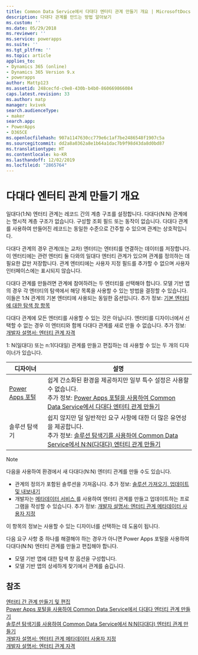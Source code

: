 ```yaml
---
title: Common Data Service에서 다대다 엔터티 관계 만들기 개요 | MicrosoftDocs
description: 다대다 관계를 만드는 방법 알아보기
ms.custom: ''
ms.date: 05/29/2018
ms.reviewer: ''
ms.service: powerapps
ms.suite: ''
ms.tgt_pltfrm: ''
ms.topic: article
applies_to:
- Dynamics 365 (online)
- Dynamics 365 Version 9.x
- powerapps
author: Mattp123
ms.assetid: 248cecfd-c9e8-430b-b4b0-860669866084
caps.latest.revision: 33
ms.author: matp
manager: kvivek
search.audienceType:
- maker
search.app:
- PowerApps
- D365CE
ms.openlocfilehash: 907a1147630cc779e6c1af7be2486548f1907c5a
ms.sourcegitcommit: dd2a8a0362a8e1b64a1dac7b9f98d43da8d0bd87
ms.translationtype: HT
ms.contentlocale: ko-KR
ms.lasthandoff: 12/02/2019
ms.locfileid: "2865764"
---
```

# <a name="create-many-to-many-entity-relationships-overview"></a>다대다 엔터티 관계 만들기 개요

일대다(1:N) 엔터티 관계는 레코드 간의 계층 구조를 설정합니다. 다대다(N:N) 관계에는 명시적 계층 구조가 없습니다. 구성할 조회 필드 또는 동작이 없습니다. 다대다 관계를 사용하여 만들어진 레코드는 동일한 수준으로 간주할 수 있으며 관계는 상호적입니다.  
  
다대다 관계의 경우 관계(또는 교차) 엔터티는 엔터티를 연결하는 데이터를 저장합니다. 이 엔터티에는 관련 엔터티 둘 다와의 일대다 엔터티 관계가 있으며 관계를 정의하는 데 필요한 값만 저장합니다. 관계 엔터티에는 사용자 지정 필드를 추가할 수 없으며 사용자 인터페이스에는 표시되지 않습니다. 
  
다대다 관계를 만들려면 관계에 참여하려는 두 엔터티를 선택해야 합니다. 모델 기반 앱의 경우 각 엔터티의 탐색에서 해당 목록을 사용할 수 있는 방법을 결정할 수 있습니다. 이들은 1:N 관계의 기본 엔터티에 사용되는 동일한 옵션입니다. 추가 정보:  [기본 엔터티에 대한 탐색 창 항목](create-edit-1n-relationships-solution-explorer.md#navigation-pane-item-for-primary-entity)
  
다대다 관계에 모든 엔터티를 사용할 수 있는 것은 아닙니다. 엔터티를 디자이너에서 선택할 수 없는 경우 이 엔터티와 함께 다대다 관계를 새로 만들 수 없습니다. 추가 정보: [개발자 설명서: 엔터티 관계 자격](https://docs.microsoft.com/dynamics365/customer-engagement/developer/entity-relationship-eligibility)

1: N(일대다) 또는 n:1(다대일) 관계를 만들고 편집하는 데 사용할 수 있는 두 개의 디자이너가 있습니다.

|디자이너| 설명|
|--|--|
|[Power Apps 포털](https://make.powerapps.com/?utm_source=padocs&utm_medium=linkinadoc&utm_campaign=referralsfromdoc)|쉽게 간소화된 환경을 제공하지만 일부 특수 설정은 사용할 수 없습니다.<br />추가 정보: [Power Apps 포털을 사용하여 Common Data Service에서 다대다 엔터티 관계 만들기](create-edit-nn-relationships-portal.md)|
|솔루션 탐색기|쉽지 않지만 덜 일반적인 요구 사항에 대한 더 많은 유연성을 제공합니다.<br />추가 정보: [솔루션 탐색기를 사용하여 Common Data Service에서 N:N(다대다) 엔터티 관계 만들기](create-edit-nn-relationships-solution-explorer.md) |

> [!NOTE]
> 다음을 사용하여 환경에서 새 다대다(N:N) 엔터티 관계를 만들 수도 있습니다.
> - 관계의 정의가 포함된 솔루션을 가져옵니다. 추가 정보: [솔루션 가져오기, 업데이트 및 내보내기](import-update-export-solutions.md)
> - 개발자는 [메타데이터 서비스 ](../../developer/common-data-service/metadata-services.md)를 사용하여 엔터티 관계를 만들고 업데이트하는 프로그램을 작성할 수 있습니다. 추가 정보: [개발자 설명서: 엔터티 관계 메타데이터 사용자 지정](https://docs.microsoft.com/dynamics365/customer-engagement/developer/customize-entity-relationship-metadata)

이 항목의 정보는 사용할 수 있는 디자이너를 선택하는 데 도움이 됩니다. 

다음 요구 사항 중 하나를 해결해야 하는 경우가 아니면 Power Apps 포털을 사용하여 다대다(N:N) 엔터티 관계를 만들고 편집해야 합니다.

- 모델 기반 앱에 대한 탐색 창 옵션을 구성합니다.
- 모델 기반 앱의 상세하게 찾기에서 관계를 숨깁니다.

## <a name="see-also"></a>참조

[엔터티 간 관계 만들기 및 편집](create-edit-entity-relationships.md)<br />
[Power Apps 포털을 사용하여 Common Data Service에서 다대다 엔터티 관계 만들기](create-edit-nn-relationships-portal.md)<br />
[솔루션 탐색기를 사용하여 Common Data Service에서 N:N(다대다) 엔터티 관계 만들기](create-edit-nn-relationships-solution-explorer.md)<br />
[개발자 설명서: 엔터티 관계 메타데이터 사용자 지정](https://docs.microsoft.com/dynamics365/customer-engagement/developer/customize-entity-relationship-metadata)<br />
[개발자 설명서: 엔터티 관계 자격](https://docs.microsoft.com/dynamics365/customer-engagement/developer/entity-relationship-eligibility)
